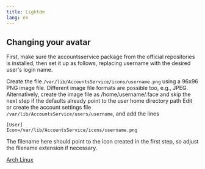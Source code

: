 ```yaml
---
title: Lightdm
lang: en
---
```


## Changing your avatar

First, make sure the accountsservice package from the official repositories is installed, 
then set it up as follows, replacing username with the desired user's login name.

Create the file ```/var/lib/AccountsService/icons/username.png``` using a 96x96 PNG image 
file. Different image file formats are possible too, e.g., JPEG.
Alternatively, create the image file as /home/username/.face and skip the next step if 
the defaults already point to the user home directory path Edit or create the account settings file 
```/var/lib/AccountsService/users/username```, and add the lines

```
[User]
Icon=/var/lib/AccountsService/icons/username.png
```

The filename here should point to the icon created in the first step, so adjust the filename extension if necessary. 


[Arch Linux](Arch_Linux.md)


